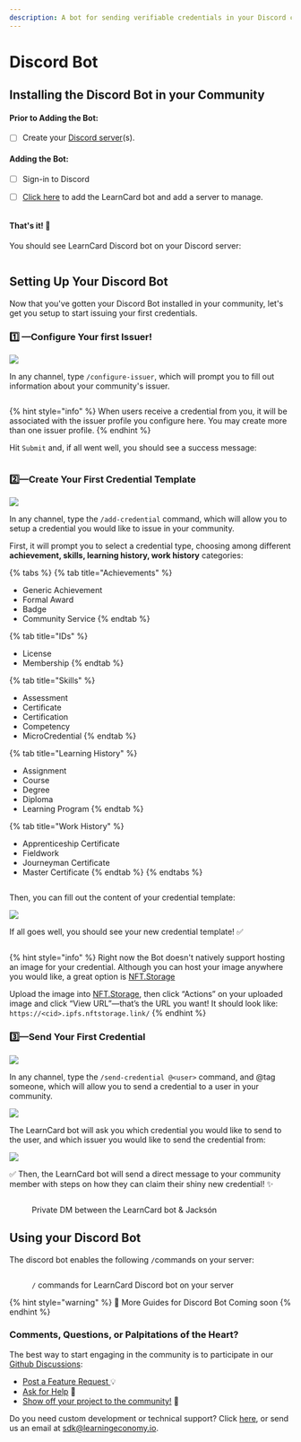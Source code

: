 ```yaml
---
description: A bot for sending verifiable credentials in your Discord community
---
```


# Discord Bot

## Installing the Discord Bot in your Community

#### Prior to Adding the Bot:

* [ ] Create your [Discord server](https://support.discord.com/hc/en-us/articles/204849977-How-do-I-create-a-server-)(s).

#### Adding the Bot:

* [ ] Sign-in to Discord
*   [ ] [Click here](https://discord.com/oauth2/authorize?client\_id=998981137173061805\&scope=bot\&perms=380104854592) to add the LearnCard bot and add a server to manage.



    <img src="../.gitbook/assets/Screen Shot 2022-10-25 at 8.34.19 PM (1).png" alt="" data-size="original">

#### **That's it!** :tada:

You should see LearnCard Discord bot on your Discord server:

<figure><img src="../.gitbook/assets/Screen Shot 2022-10-25 at 8.37.40 PM.png" alt=""><figcaption></figcaption></figure>

## Setting Up Your Discord Bot

Now that you've gotten your Discord Bot installed in your community, let's get you setup to start issuing your first credentials.

### **1️⃣** —**Configure Your first Issuer!**

![](<../.gitbook/assets/Screen Shot 2022-10-25 at 8.42.15 PM.png>)

In any channel, type `/configure-issuer`, which will prompt you to fill out information about your community's issuer.&#x20;

<img src="../.gitbook/assets/Screen Shot 2022-10-25 at 8.46.44 PM.png" alt="" data-size="original">

{% hint style="info" %}
When users receive a credential from you, it will be associated with the issuer profile you configure here. You may create more than one issuer profile.&#x20;
{% endhint %}

Hit `Submit` and, if all went well, you should see a success message:

<img src="../.gitbook/assets/Screen Shot 2022-10-25 at 8.49.53 PM.png" alt="" data-size="original">

### **2️⃣**—**Create Your First Credential Template**

![](<../.gitbook/assets/Screen Shot 2022-10-25 at 8.51.51 PM.png>)

In any channel, type the `/add-credential` command, which will allow you to setup a credential you would like to issue in your community.

First, it will prompt you to select a credential type, choosing among different **achievement, skills, learning history, work history** categories:

{% tabs %}
{% tab title="Achievements" %}
* Generic Achievement
* Formal Award
* Badge
* Community Service
{% endtab %}

{% tab title="IDs" %}
* License
* Membership
{% endtab %}

{% tab title="Skills" %}
* Assessment
* Certificate
* Certification
* Competency
* MicroCredential
{% endtab %}

{% tab title="Learning History" %}
* Assignment
* Course
* Degree
* Diploma
* Learning Program
{% endtab %}

{% tab title="Work History" %}
* Apprenticeship Certificate
* Fieldwork
* Journeyman Certificate
* Master Certificate
{% endtab %}
{% endtabs %}

<img src="../.gitbook/assets/Screen Shot 2022-10-25 at 8.52.53 PM.png" alt="" data-size="original">

Then, you can fill out the content of your credential template:

![](<../.gitbook/assets/Screen Shot 2022-10-25 at 8.56.04 PM.png>)

If all goes well, you should see your new credential template! ✅

<img src="../.gitbook/assets/Screen Shot 2022-10-25 at 8.56.51 PM.png" alt="" data-size="original">

{% hint style="info" %}
Right now the Bot doesn't natively support hosting an image for your credential. Although you can host your image anywhere you would like, a great option is [NFT.Storage](https://nft.storage/files/)&#x20;

Upload the image into [NFT.Storage](https://nft.storage/files/), then click “Actions” on your uploaded image and click “View URL”—that’s the URL you want! It should look like: `https://<cid>.ipfs.nftstorage.link/`&#x20;
{% endhint %}

### **3️⃣**—**Send Your First Credential**&#x20;

![](<../.gitbook/assets/Screen Shot 2022-10-25 at 8.58.18 PM.png>)

In any channel, type the `/send-credential @<user>` command, and @tag someone, which will allow you to send a credential to a user in your community.&#x20;

![](<../.gitbook/assets/Screen Shot 2022-10-25 at 8.59.13 PM.png>)

The LearnCard bot will ask you which credential you would like to send to the user, and which issuer you would like to send the credential from:

![](<../.gitbook/assets/Screen Shot 2022-10-25 at 8.59.45 PM.png>)

✅ Then, the LearnCard bot will send a direct message to your community member with steps on how they can claim their shiny new credential! :sparkles:&#x20;

<figure><img src="../.gitbook/assets/Screen Shot 2022-10-25 at 9.05.51 PM.png" alt=""><figcaption><p>Private DM between the LearnCard bot &#x26; Jacksón</p></figcaption></figure>

## Using your Discord Bot

The discord bot enables the following `/`commands on your server:

<figure><img src="../.gitbook/assets/Screen Shot 2022-10-25 at 8.40.11 PM.png" alt=""><figcaption><p><code>/</code>  commands for LearnCard Discord bot on your server </p></figcaption></figure>

{% hint style="warning" %}
🚧 More Guides for Discord Bot Coming soon
{% endhint %}

### Comments, Questions, or Palpitations of the Heart?

The best way to start engaging in the community is to participate in our [Github Discussions](https://github.com/learningeconomy/LearnCard/discussions):&#x20;

* [Post a Feature Request ](https://github.com/learningeconomy/LearnCard/discussions/categories/feature-requests)💡
* [Ask for Help](https://github.com/learningeconomy/LearnCard/discussions/categories/help) 💖
* [Show off your project to the community!](https://github.com/learningeconomy/LearnCard/discussions/categories/show-and-tell) 🙌

Do you need custom development or technical support? Click [here](../community/custom-development.md), or send us an email at [sdk@learningeconomy.io](mailto:sdk@learningeconomy.io).
